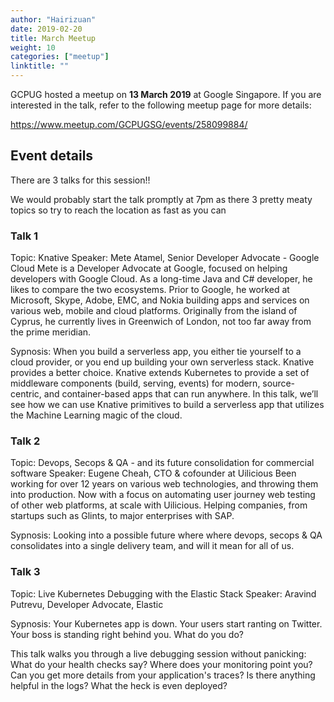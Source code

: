 ```yaml
---
author: "Hairizuan"
date: 2019-02-20
title: March Meetup
weight: 10
categories: ["meetup"]
linktitle: ""
---
```


GCPUG hosted a meetup on **13 March 2019** at Google Singapore. If you are interested in the talk, refer to the following meetup page for more details:

https://www.meetup.com/GCPUGSG/events/258099884/

## Event details

There are 3 talks for this session!!

We would probably start the talk promptly at 7pm as there 3 pretty meaty topics so try to reach the location as fast as you can

### Talk 1

Topic: Knative
Speaker: Mete Atamel, Senior Developer Advocate - Google Cloud
Mete is a Developer Advocate at Google, focused on helping developers with Google Cloud. As a long-time Java and C# developer, he likes to compare the two ecosystems. Prior to Google, he worked at Microsoft, Skype, Adobe, EMC, and Nokia building apps and services on various web, mobile and cloud platforms. Originally from the island of Cyprus, he currently lives in Greenwich of London, not too far away from the prime meridian.

Sypnosis: When you build a serverless app, you either tie yourself to a cloud provider, or you end up building your own serverless stack. Knative provides a better choice. Knative extends Kubernetes to provide a set of middleware components (build, serving, events) for modern, source-centric, and container-based apps that can run anywhere. In this talk, we’ll see how we can use Knative primitives to build a serverless app that utilizes the Machine Learning magic of the cloud.

### Talk 2

Topic: Devops, Secops & QA - and its future consolidation for commercial software
Speaker: Eugene Cheah, CTO & cofounder at Uilicious
Been working for over 12 years on various web technologies, and throwing them into production.
Now with a focus on automating user journey web testing of other web platforms, at scale with Uilicious. Helping companies, from startups such as Glints, to major enterprises with SAP.

Sypnosis: Looking into a possible future where where devops, secops & QA consolidates into a single delivery team, and will it mean for all of us.

### Talk 3

Topic: Live Kubernetes Debugging with the Elastic Stack
Speaker: Aravind Putrevu, Developer Advocate, Elastic

Sypnosis: Your Kubernetes app is down. Your users start ranting on Twitter. Your boss is standing right behind you. What do you do?

This talk walks you through a live debugging session without panicking:
What do your health checks say?
Where does your monitoring point you?
Can you get more details from your application's traces?
Is there anything helpful in the logs?
What the heck is even deployed?
